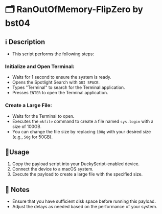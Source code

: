 # 🗂️ RanOutOfMemory-FlipZero by bst04

## ℹ️ Description
- This script performs the following steps:

### Initialize and Open Terminal:
- Waits for 1 second to ensure the system is ready.
- Opens the Spotlight Search with `GUI SPACE`.
- Types "Terminal" to search for the Terminal application.
- Presses `ENTER` to open the Terminal application.

### Create a Large File:
- Waits for the Terminal to open.
- Executes the `mkfile` command to create a file named `sys.login` with a size of 100GB.
- You can change the file size by replacing `100g` with your desired size (e.g., `50g` for 50GB).

## 📜Usage
1. Copy the payload script into your DuckyScript-enabled device.
2. Connect the device to a macOS system.
3. Execute the payload to create a large file with the specified size.

## 📝 Notes
- Ensure that you have sufficient disk space before running this payload.
- Adjust the delays as needed based on the performance of your system.
